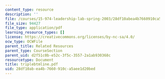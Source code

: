 ```yaml
---
content_type: resource
description: ''
file: /courses/15-974-leadership-lab-spring-2003/28df10abea4b7660910ca5aee1d20bed_triplebtmline.pdf
file_size: 94427
file_type: application/pdf
learning_resource_types: []
license: https://creativecommons.org/licenses/by-nc-sa/4.0/
ocw_type: OCWFile
parent_title: Related Resources
parent_type: CourseSection
parent_uid: d2f51c0b-e52c-3f5c-3557-2a1ab930368c
resourcetype: Document
title: triplebtmline.pdf
uid: 28df10ab-ea4b-7660-910c-a5aee1d20bed
---
```

